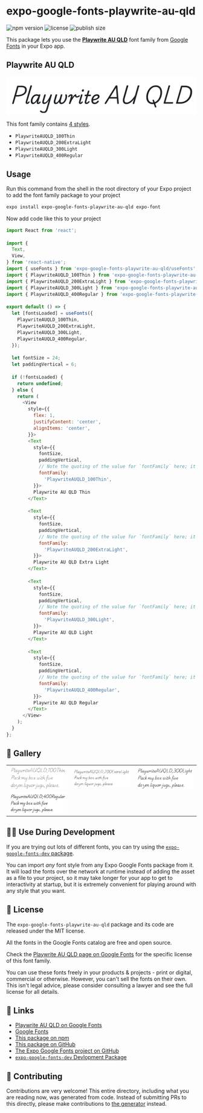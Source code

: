 # expo-google-fonts-playwrite-au-qld

![npm version](https://flat.badgen.net/npm/v/expo-google-fonts-playwrite-au-qld)
![license](https://flat.badgen.net/github/license/expo/google-fonts)
![publish size](https://flat.badgen.net/packagephobia/install/expo-google-fonts-playwrite-au-qld)

This package lets you use the [**Playwrite AU QLD**](https://fonts.google.com/specimen/Playwrite+AU+QLD) font family from [Google Fonts](https://fonts.google.com/) in your Expo app.

## Playwrite AU QLD

![Playwrite AU QLD](./font-family.png)

This font family contains [4 styles](#-gallery).

- `PlaywriteAUQLD_100Thin`
- `PlaywriteAUQLD_200ExtraLight`
- `PlaywriteAUQLD_300Light`
- `PlaywriteAUQLD_400Regular`

## Usage

Run this command from the shell in the root directory of your Expo project to add the font family package to your project
```sh
expo install expo-google-fonts-playwrite-au-qld expo-font
```

Now add code like this to your project
```js
import React from 'react';

import {
  Text,
  View,
} from 'react-native';
import { useFonts } from 'expo-google-fonts-playwrite-au-qld/useFonts';
import { PlaywriteAUQLD_100Thin } from 'expo-google-fonts-playwrite-au-qld/100Thin';
import { PlaywriteAUQLD_200ExtraLight } from 'expo-google-fonts-playwrite-au-qld/200ExtraLight';
import { PlaywriteAUQLD_300Light } from 'expo-google-fonts-playwrite-au-qld/300Light';
import { PlaywriteAUQLD_400Regular } from 'expo-google-fonts-playwrite-au-qld/400Regular';

export default () => {
  let [fontsLoaded] = useFonts({
    PlaywriteAUQLD_100Thin,
    PlaywriteAUQLD_200ExtraLight,
    PlaywriteAUQLD_300Light,
    PlaywriteAUQLD_400Regular,
  });

  let fontSize = 24;
  let paddingVertical = 6;

  if (!fontsLoaded) {
    return undefined;
  } else {
    return (
      <View
        style={{
          flex: 1,
          justifyContent: 'center',
          alignItems: 'center',
        }}>
        <Text
          style={{
            fontSize,
            paddingVertical,
            // Note the quoting of the value for `fontFamily` here; it expects a string!
            fontFamily:
              'PlaywriteAUQLD_100Thin',
          }}>
          Playwrite AU QLD Thin
        </Text>

        <Text
          style={{
            fontSize,
            paddingVertical,
            // Note the quoting of the value for `fontFamily` here; it expects a string!
            fontFamily:
              'PlaywriteAUQLD_200ExtraLight',
          }}>
          Playwrite AU QLD Extra Light
        </Text>

        <Text
          style={{
            fontSize,
            paddingVertical,
            // Note the quoting of the value for `fontFamily` here; it expects a string!
            fontFamily:
              'PlaywriteAUQLD_300Light',
          }}>
          Playwrite AU QLD Light
        </Text>

        <Text
          style={{
            fontSize,
            paddingVertical,
            // Note the quoting of the value for `fontFamily` here; it expects a string!
            fontFamily:
              'PlaywriteAUQLD_400Regular',
          }}>
          Playwrite AU QLD Regular
        </Text>
      </View>
    );
  }
};

```

## 🔡 Gallery


||||
|-|-|-|
|![PlaywriteAUQLD_100Thin](.//100Thin/PlaywriteAUQLD_100Thin.ttf.png)|![PlaywriteAUQLD_200ExtraLight](.//200ExtraLight/PlaywriteAUQLD_200ExtraLight.ttf.png)|![PlaywriteAUQLD_300Light](.//300Light/PlaywriteAUQLD_300Light.ttf.png)||
|![PlaywriteAUQLD_400Regular](.//400Regular/PlaywriteAUQLD_400Regular.ttf.png)||||


## 👩‍💻 Use During Development

If you are trying out lots of different fonts, you can try using the [`expo-google-fonts-dev` package](https://github.com/freeboub/google-fonts/tree/master/font-packages/dev#readme).

You can import *any* font style from any Expo Google Fonts package from it. It will load the fonts
over the network at runtime instead of adding the asset as a file to your project, so it may take longer
for your app to get to interactivity at startup, but it is extremely convenient
for playing around with any style that you want.

## 📖 License

The `expo-google-fonts-playwrite-au-qld` package and its code are released under the MIT license.

All the fonts in the Google Fonts catalog are free and open source.

Check the [Playwrite AU QLD page on Google Fonts](https://fonts.google.com/specimen/Playwrite+AU+QLD) for the specific license of this font family.

You can use these fonts freely in your products & projects - print or digital, commercial or otherwise. However, you can't sell the fonts on their own. This isn't legal advice, please consider consulting a lawyer and see the full license for all details.

## 🔗 Links

- [Playwrite AU QLD on Google Fonts](https://fonts.google.com/specimen/Playwrite+AU+QLD)
- [Google Fonts](https://fonts.google.com/)
- [This package on npm](https://www.npmjs.com/package/expo-google-fonts-playwrite-au-qld)
- [This package on GitHub](https://github.com/freeboub/google-fonts/tree/master/font-packages/playwrite-au-qld)
- [The Expo Google Fonts project on GitHub](https://github.com/freeboub/google-fonts)
- [`expo-google-fonts-dev` Devlopment Package](https://github.com/freeboub/google-fonts/tree/master/font-packages/dev)

## 🤝 Contributing

Contributions are very welcome! This entire directory, including what you are reading now, was generated from code. Instead of submitting PRs to this directly, please make contributions to [the generator](https://github.com/freeboub/google-fonts/tree/master/packages/generator) instead.

